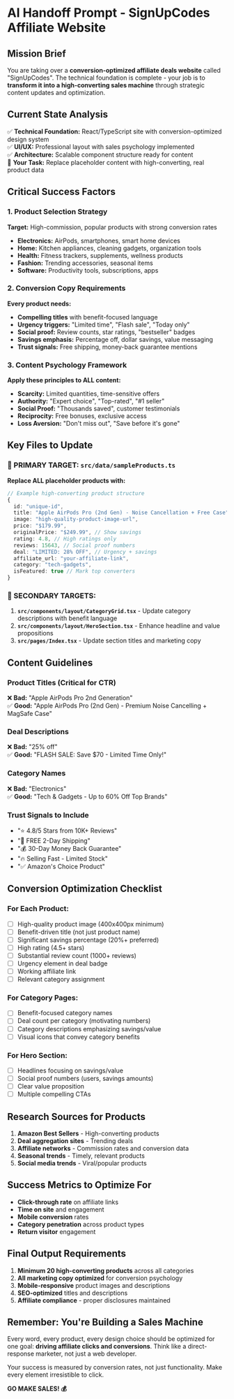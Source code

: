 # AI Handoff Prompt - SignUpCodes Affiliate Website

## Mission Brief
You are taking over a **conversion-optimized affiliate deals website** called "SignUpCodes". The technical foundation is complete - your job is to **transform it into a high-converting sales machine** through strategic content updates and optimization.

## Current State Analysis
✅ **Technical Foundation:** React/TypeScript site with conversion-optimized design system  
✅ **UI/UX:** Professional layout with sales psychology implemented  
✅ **Architecture:** Scalable component structure ready for content  
🎯 **Your Task:** Replace placeholder content with high-converting, real product data

## Critical Success Factors

### 1. Product Selection Strategy
**Target:** High-commission, popular products with strong conversion rates
- **Electronics:** AirPods, smartphones, smart home devices
- **Home:** Kitchen appliances, cleaning gadgets, organization tools  
- **Health:** Fitness trackers, supplements, wellness products
- **Fashion:** Trending accessories, seasonal items
- **Software:** Productivity tools, subscriptions, apps

### 2. Conversion Copy Requirements
**Every product needs:**
- **Compelling titles** with benefit-focused language
- **Urgency triggers:** "Limited time", "Flash sale", "Today only"
- **Social proof:** Review counts, star ratings, "bestseller" badges
- **Savings emphasis:** Percentage off, dollar savings, value messaging
- **Trust signals:** Free shipping, money-back guarantee mentions

### 3. Content Psychology Framework
**Apply these principles to ALL content:**
- **Scarcity:** Limited quantities, time-sensitive offers
- **Authority:** "Expert choice", "Top-rated", "#1 seller"
- **Social Proof:** "Thousands saved", customer testimonials
- **Reciprocity:** Free bonuses, exclusive access
- **Loss Aversion:** "Don't miss out", "Save before it's gone"

## Key Files to Update

### 🎯 PRIMARY TARGET: `src/data/sampleProducts.ts`
**Replace ALL placeholder products with:**
```typescript
// Example high-converting product structure
{
  id: "unique-id",
  title: "Apple AirPods Pro (2nd Gen) - Noise Cancellation + Free Case", // Benefit-focused
  image: "high-quality-product-image-url",
  price: "$179.99",
  originalPrice: "$249.99", // Show savings
  rating: 4.8, // High ratings only
  reviews: 15643, // Social proof numbers
  deal: "LIMITED: 28% OFF", // Urgency + savings
  affiliate_url: "your-affiliate-link",
  category: "tech-gadgets",
  isFeatured: true // Mark top converters
}
```

### 🎯 SECONDARY TARGETS:
1. **`src/components/layout/CategoryGrid.tsx`** - Update category descriptions with benefit language
2. **`src/components/layout/HeroSection.tsx`** - Enhance headline and value propositions  
3. **`src/pages/Index.tsx`** - Update section titles and marketing copy

## Content Guidelines

### Product Titles (Critical for CTR)
❌ **Bad:** "Apple AirPods Pro 2nd Generation"  
✅ **Good:** "Apple AirPods Pro (2nd Gen) - Premium Noise Cancelling + MagSafe Case"

### Deal Descriptions  
❌ **Bad:** "25% off"  
✅ **Good:** "FLASH SALE: Save $70 - Limited Time Only!"

### Category Names
❌ **Bad:** "Electronics"  
✅ **Good:** "Tech & Gadgets - Up to 60% Off Top Brands"

### Trust Signals to Include
- "⭐ 4.8/5 Stars from 10K+ Reviews"
- "🚚 FREE 2-Day Shipping" 
- "💰 30-Day Money Back Guarantee"
- "🔥 Selling Fast - Limited Stock"
- "✅ Amazon's Choice Product"

## Conversion Optimization Checklist

### For Each Product:
- [ ] High-quality product image (400x400px minimum)
- [ ] Benefit-driven title (not just product name)
- [ ] Significant savings percentage (20%+ preferred)
- [ ] High rating (4.5+ stars)
- [ ] Substantial review count (1000+ reviews)
- [ ] Urgency element in deal badge
- [ ] Working affiliate link
- [ ] Relevant category assignment

### For Category Pages:
- [ ] Benefit-focused category names
- [ ] Deal count per category (motivating numbers)
- [ ] Category descriptions emphasizing savings/value
- [ ] Visual icons that convey category benefits

### For Hero Section:
- [ ] Headlines focusing on savings/value
- [ ] Social proof numbers (users, savings amounts)
- [ ] Clear value proposition
- [ ] Multiple compelling CTAs

## Research Sources for Products
1. **Amazon Best Sellers** - High-converting products
2. **Deal aggregation sites** - Trending deals
3. **Affiliate networks** - Commission rates and conversion data
4. **Seasonal trends** - Timely, relevant products
5. **Social media trends** - Viral/popular products

## Success Metrics to Optimize For
- **Click-through rate** on affiliate links
- **Time on site** and engagement
- **Mobile conversion** rates
- **Category penetration** across product types
- **Return visitor** engagement

## Final Output Requirements
1. **Minimum 20 high-converting products** across all categories
2. **All marketing copy optimized** for conversion psychology
3. **Mobile-responsive** product images and descriptions
4. **SEO-optimized** titles and descriptions
5. **Affiliate compliance** - proper disclosures maintained

## Remember: You're Building a Sales Machine
Every word, every product, every design choice should be optimized for one goal: **driving affiliate clicks and conversions**. Think like a direct-response marketer, not just a web developer.

Your success is measured by conversion rates, not just functionality. Make every element irresistible to click.

**GO MAKE SALES! 💰**